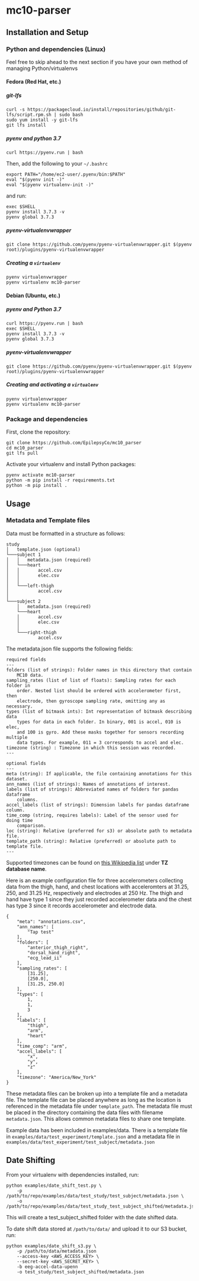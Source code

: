 # mc10-parser

## Installation and Setup

### Python and dependencies (Linux)
Feel free to skip ahead to the next section if you have your own method of managing Python/virtualenvs

#### Fedora (Red Hat, etc.)

##### git-lfs
```
curl -s https://packagecloud.io/install/repositories/github/git-lfs/script.rpm.sh | sudo bash
sudo yum install -y git-lfs
git lfs install
```

##### pyenv and python 3.7
```
curl https://pyenv.run | bash
```

Then, add the following to your `~/.bashrc`

```
export PATH="/home/ec2-user/.pyenv/bin:$PATH"
eval "$(pyenv init -)"
eval "$(pyenv virtualenv-init -)"
```

and run:

```
exec $SHELL
pyenv install 3.7.3 -v
pyenv global 3.7.3
```

##### pyenv-virtualenvwrapper
```
git clone https://github.com/pyenv/pyenv-virtualenvwrapper.git $(pyenv root)/plugins/pyenv-virtualenvwrapper
```

##### Creating a `virtualenv`

```
pyenv virtualenvwrapper
pyenv virtualenv mc10-parser
```

#### Debian (Ubuntu, etc.)

##### pyenv and Python 3.7
```
curl https://pyenv.run | bash
exec $SHELL
pyenv install 3.7.3 -v
pyenv global 3.7.3
```

##### pyenv-virtualenvwrapper
```
git clone https://github.com/pyenv/pyenv-virtualenvwrapper.git $(pyenv root)/plugins/pyenv-virtualenvwrapper
```

##### Creating and activating a `virtualenv`

```
pyenv virtualenvwrapper
pyenv virtualenv mc10-parser
```

### Package and dependencies

First, clone the repository:

```
git clone https://github.com/EpilepsyCo/mc10_parser
cd mc10_parser
git lfs pull
```

Activate your virtualenv and install Python packages:

```
pyenv activate mc10-parser
python -m pip install -r requirements.txt
python -m pip install .
```


## Usage


### Metadata and Template files
Data must be formatted in a structure as follows:

```
study
│   template.json (optional)
└───subject 1
│   │   metadata.json (required)
│   └───heart
│   │       accel.csv
│   │       elec.csv
│   │
│   └───left-thigh
│           accel.csv
│
└───subject 2
    │   metadata.json (required)
    └───heart
    │       accel.csv
    │       elec.csv
    │
    └───right-thigh
            accel.csv
```

The metadata.json file supports the following fields:

```
required fields
---
folders (list of strings): Folder names in this directory that contain
    MC10 data.
sampling_rates (list of list of floats): Sampling rates for each folder in
    order. Nested list should be ordered with accelerometer first, then
    electrode, then gyroscope sampling rate, omitting any as necessary.
types (list of bitmask ints): Int representation of bitmask describing data
    types for data in each folder. In binary, 001 is accel, 010 is elec,
    and 100 is gyro. Add these masks together for sensors recording multiple
    data types. For example, 011 = 3 corresponds to accel and elec.
timezone (string) : Timezone in which this session was recorded.
---

optional fields
---
meta (string): If applicable, the file containing annotations for this dataset.
ann_names (list of strings): Names of annotations of interest.
labels (list of strings): Abbreviated names of folders for pandas dataframe
    columns.
accel_labels (list of strings): Dimension labels for pandas dataframe column.
time_comp (string, requires labels): Label of the sensor used for doing time
    comparison.
loc (string): Relative (preferred for s3) or absolute path to metadata file.
template_path (string): Relative (preferred) or absolute path to template file.
---
```
Supported timezones can be found on [this Wikipedia list](https://en.wikipedia.org/wiki/List_of_tz_database_time_zones) under **TZ database name**.

Here is an example configuration file for three accelerometers collecting data from the thigh, hand, and chest locations with acceleromters at 31.25, 250, and 31.25 Hz, respectively and electrodes at 250 Hz. The thigh and hand have type 1 since they just recorded accelerometer data and the chest has type 3 since it records accelerometer and electrode data.
```
{
    "meta": "annotations.csv",
    "ann_names": [
        "Tap test"
    ],
    "folders": [
        "anterior_thigh_right",
        "dorsal_hand_right",
        "ecg_lead_ii"
    ],
    "sampling_rates": [
        [31.25],
        [250.0],
        [31.25, 250.0]
    ],
    "types": [
        1,
        1,
        3
    ],
    "labels": [
        "thigh",
        "arm",
        "heart"
    ],
    "time_comp": "arm",
    "accel_labels": [
        "x",
        "y",
        "z"
    ],
    "timezone": "America/New_York"
}
```

These metadata files can be broken up into a template file and a metadata file. The template file can be placed anywhere as long as the location is referenced in the metadata file under `template_path`. The metadata file must be placed in the directory containing the data files with filename `metadata.json`. This allows common metadata files to share one template.

Example data has been included in examples/data. There is a template file in `examples/data/test_experiment/template.json` and a metadata file in `examples/data/test_experiment/test_subject/metadata.json`


## Date Shifting

From your virtualenv with dependencies installed, run:

```
python examples/date_shift_test.py \
    -p /path/to/repo/examples/data/test_study/test_subject/metadata.json \
    -o /path/to/repo/examples/data/test_study_test_subject_shifted/metadata.json
```

This will create a test_subject_shifted folder with the date shifted data.

To date shift data stored at `/path/to/data/` and upload it to our S3 bucket, run:

```
python examples/date_shift_s3.py \
    -p /path/to/data/metadata.json
    --access-key <AWS_ACCESS_KEY> \
    --secret-key <AWS_SECRET_KEY> \
    -b eeg-accel-data-upenn
    -o test_study/test_subject_shifted/metadata.json
```
